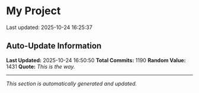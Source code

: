 # My Project


Last updated: 2025-10-24 16:25:37













































































































































































































































































































































































































































































































































































































































































































































































































































































































































































































































































































































































































































































































































































































































































































































































































































## Auto-Update Information

**Last Updated:** 2025-10-24 16:50:50
**Total Commits:** 1190
**Random Value:** 1431
**Quote:** _This is the way._

---
_This section is automatically generated and updated._